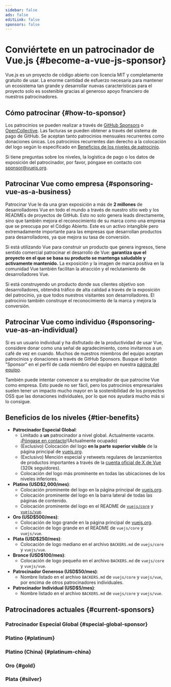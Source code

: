```yaml
---
sidebar: false
ads: false
editLink: false
sponsors: false
---
```


<script setup>
import SponsorsGroup from '@theme/components/SponsorsGroup.vue'
import { load, data } from '@theme/components/sponsors'
import { onMounted } from 'vue'

onMounted(load)
</script>

# Conviértete en un patrocinador de Vue.js {#become-a-vue-js-sponsor}

Vue.js es un proyecto de código abierto con licencia MIT y completamente gratuito de usar.
La enorme cantidad de esfuerzo necesaria para mantener un ecosistema tan grande y desarrollar nuevas características para el proyecto solo es sostenible gracias al generoso apoyo financiero de nuestros patrocinadores.

## Cómo patrocinar {#how-to-sponsor}

Los patrocinios se pueden realizar a través de [GitHub Sponsors](https://github.com/sponsors/yyx990803) o [OpenCollective](https://opencollective.com/vuejs). Las facturas se pueden obtener a través del sistema de pago de GitHub. Se aceptan tanto patrocinios mensuales recurrentes como donaciones únicas. Los patrocinios recurrentes dan derecho a la colocación del logo según lo especificado en [Beneficios de los niveles de patrocinio](#tier-benefits).

Si tiene preguntas sobre los niveles, la logística de pago o los datos de exposición del patrocinador, por favor, póngase en contacto con [sponsor@vuejs.org](mailto:sponsor@vuejs.org?subject=Vue.js%20sponsorship%20inquiry).

## Patrocinar Vue como empresa {#sponsoring-vue-as-a-business}

Patrocinar Vue le da una gran exposición a más de **2 millones** de desarrolladores Vue en todo el mundo a través de nuestro sitio web y los READMEs de proyectos de GitHub. Esto no solo genera leads directamente, sino que también mejora el reconocimiento de su marca como una empresa que se preocupa por el Código Abierto. Este es un activo intangible pero extremadamente importante para las empresas que desarrollan productos para desarrolladores, ya que mejora su tasa de conversión.

Si está utilizando Vue para construir un producto que genera ingresos, tiene sentido comercial patrocinar el desarrollo de Vue: **garantiza que el proyecto en el que se basa su producto se mantenga saludable y activamente mantenido.** La exposición y la imagen de marca positiva en la comunidad Vue también facilitan la atracción y el reclutamiento de desarrolladores Vue.

Si está construyendo un producto donde sus clientes objetivo son desarrolladores, obtendrá tráfico de alta calidad a través de la exposición del patrocinio, ya que todos nuestros visitantes son desarrolladores. El patrocinio también construye el reconocimiento de la marca y mejora la conversión.

## Patrocinar Vue como individuo {#sponsoring-vue-as-an-individual}

Si es un usuario individual y ha disfrutado de la productividad de usar Vue, considere donar como una señal de agradecimiento, como invitarnos a un café de vez en cuando. Muchos de nuestros miembros del equipo aceptan patrocinios y donaciones a través de GitHub Sponsors. Busque el botón "Sponsor" en el perfil de cada miembro del equipo en nuestra [página del equipo](/about/team).

También puede intentar convencer a su empleador de que patrocine Vue como empresa. Esto puede no ser fácil, pero los patrocinios empresariales suelen tener un impacto mucho mayor en la sostenibilidad de los proyectos OSS que las donaciones individuales, por lo que nos ayudará mucho más si lo consigue.

## Beneficios de los niveles {#tier-benefits}

- **Patrocinador Especial Global**:
  - Limitado a **un** patrocinador a nivel global. <span v-if="!data?.special">Actualmente vacante. ¡[Póngase en contacto](mailto:sponsor@vuejs.org?subject=Vue.js%20special%20sponsor%20inquiry)!</span><span v-else>(Actualmente ocupado)</span>
  - (Exclusivo) Colocación del logo **en la parte superior visible** de la página principal de [vuejs.org](/).
  - (Exclusivo) Mención especial y retweets regulares de lanzamientos de productos importantes a través de la [cuenta oficial de X de Vue](https://twitter.com/vuejs) (320k seguidores).
  - Colocación del logo más prominente en todas las ubicaciones de los niveles inferiores.
- **Platino (USD$2,000/mes)**:
  - Colocación prominente del logo en la página principal de [vuejs.org](/).
  - Colocación prominente del logo en la barra lateral de todas las páginas de contenido.
  - Colocación prominente del logo en el README de [`vuejs/core`](https://github.com/vuejs/core) y [`vuejs/vue`](https://github.com/vuejs/core).
- **Oro (USD$500/mes)**:
  - Colocación de logo grande en la página principal de [vuejs.org](/).
  - Colocación de logo grande en el README de `vuejs/core` y `vuejs/vue`.
- **Plata (USD$250/mes)**:
  - Colocación de logo mediano en el archivo `BACKERS.md` de `vuejs/core` y `vuejs/vue`.
- **Bronce (USD$100/mes)**:
  - Colocación de logo pequeño en el archivo `BACKERS.md` de `vuejs/core` y `vuejs/vue`.
- **Patrocinador Generoso (USD$50/mes)**:
  - Nombre listado en el archivo `BACKERS.md` de `vuejs/core` y `vuejs/vue`, por encima de otros patrocinadores individuales.
- **Patrocinador Individual (USD$5/mes)**:
  - Nombre listado en el archivo `BACKERS.md` de `vuejs/core` y `vuejs/vue`.

## Patrocinadores actuales {#current-sponsors}

### Patrocinador Especial Global {#special-global-sponsor}

<SponsorsGroup tier="special" placement="page" />

### Platino {#platinum}

<SponsorsGroup tier="platinum" placement="page" />

### Platino (China) {#platinum-china}

<SponsorsGroup tier="platinum_china" placement="page" />

### Oro {#gold}

<SponsorsGroup tier="gold" placement="page" />

### Plata {#silver}

<SponsorsGroup tier="silver" placement="page" />
